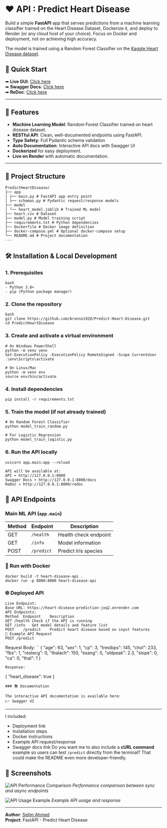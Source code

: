 # ❤️ API : Predict Heart Disease
Build a simple **FastAPI** app that serves predictions from a machine learning classifier trained on the Heart Disease Dataset, Dockerize it, and deploy to Render (or any cloud host of your choice). Focus on Docker and deployment, not on achieving high accuracy.

The model is trained using a Random Forest Classifier on the [Kaggle Heart Disease dataset](https://www.kaggle.com/datasets/johnsmith88/heart-disease-dataset).

## 🚀 Quick Start

➡ **Live GUI**: [Click here](https://predict-heart-disease-goev.onrender.com/) <br/>
➡ **Swagger Docs**: [Click here](https://predict-heart-disease-goev.onrender.com/)<br/>
➡ **ReDoc**: [Click here](https://predict-heart-disease-goev.onrender.com/)

---

## 🌟 Features
- **Machine Learning Model**: Random Forest Classifier trained on heart disease dataset.
- **RESTful API**: Clean, well-documented endpoints using FastAPI.
- **Type Safety**: Full Pydantic schema validation
- **Auto Documentation**: Interactive API docs with Swagger UI
- **Dockerized** for easy deployment.
- **Live on Render** with automatic documentation.

---

## 📂 Project Structure
```
PredictHeartDisease/
├── app
│ ├── main.py # FastAPI app entry point
│ ├── schemas.py # Pydantic request/response models
├── model
│ └── heart_model.joblib # Trained ML model
├── heart.csv # Dataset
├── model.py # Model training script
├── requirements.txt # Python dependencies
├── Dockerfile # Docker image definition
├── docker-compose.yml # Optional docker-compose setup
└── README.md # Project documentation
---
```
## 🛠 Installation & Local Development

### 1. Prerequisites
```
bash
- Python 3.8+
- pip (Python package manager)
```

### 2. Clone the repository
```
bash
git clone https://github.com/Aronno1920/Predict-Heart-Disease.git
cd PredictHeartDisease
```
### 3. Create and activate a virtual environment
```
# On Windows PowerShell
python -m venv venv
Set-ExecutionPolicy -ExecutionPolicy RemoteSigned -Scope CurrentUser
.\env\Scripts\activate

# On Linux/Mac
python -m venv env
source env/bin/activate
```
### 4. Install dependencies
```
pip install -r requirements.txt
```
### 5. Train the model (if not already trained)
```
# On Random Forest Classifier
python model_train_random.py

# For Logistic Regression
python model_train_logistic.py
```
### 6. Run the API locally
```
uvicorn app.main:app --reload

API will be available at:
API ➡ http://127.0.0.1:8000
Swagger Docs ➡ http://127.0.0.1:8000/docs
ReDoc ➡ http://127.0.0.1:8000/redoc
```

## 📖 API Endpoints
### Main ML API (`app.main`)

| Method | Endpoint | Description |
|--------|----------|-------------|
| GET | `/health` | Health check endpoint |
| GET | `/info` | Model information |
| POST | `/predict` | Predict Iris species |


### 🐳 Run with Docker
```
docker build -t heart-disease-api .
docker run -p 8000:8000 heart-disease-api
```
### 🌐 Deployed API
```
Live Endpoint:
Base URL: https://heart-disease-prediction-joq2.onrender.com
API Endpoints:
Method	Endpoint	Description
GET	/health	Check if the API is running
GET	/info	Get model details and feature list
POST	/predict	Predict heart disease based on input features
📄 Example API Request
POST /predict
```
Request Body:
``
{
  "age": 63,
  "sex": 1,
  "cp": 3,
  "trestbps": 145,
  "chol": 233,
  "fbs": 1,
  "restecg": 0,
  "thalach": 150,
  "exang": 0,
  "oldpeak": 2.3,
  "slope": 0,
  "ca": 0,
  "thal": 1
}
```
Response:
```
{
  "heart_disease": true
}
```
### 📚 Documentation

The interactive API documentation is available here:
👉 Swagger UI
```
---
I included:
- Deployment link
- Installation steps
- Docker instructions
- Example API request/response
- Swagger docs link
Do you want me to also include a **cURL command** example so users can test `/predict` directly from the terminal? That could make the README even more developer-friendly.


## 📸 Screenshots

![API Performance Comparison](Io_bound_task.png)
*Performance comparison between sync and async endpoints*

![API Usage Example](Io_example_api.png)
*Example API usage and response*

---

**Author**: [Selim Ahmed](https://github.com/aronno1920)  
**Project**: FastAPI - Predict Heart Disease  
